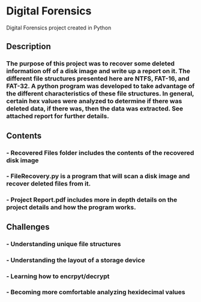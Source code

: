 # Digital Forensics
 Digital Forensics project created in Python

## Description 

### The purpose of this project was to recover some deleted information off of a disk image and write up a report on it. The different file structures presented here are NTFS, FAT-16, and FAT-32. A python program was developed to take advantage of the different characteristics of these file structures. In general, certain hex values were analyzed to determine if there was deleted data, if there was, then the data was extracted. See attached report for further details.

## Contents

### - Recovered Files folder includes the contents of the recovered disk image
### - FileRecovery.py is a program that will scan a disk image and recover deleted files from it.
### - Project Report.pdf includes more in depth details on the project details and how the program works.

## Challenges

### - Understanding unique file structures
### - Understanding the layout of a storage device
### - Learning how to encrpyt/decrypt
### - Becoming more comfortable analyzing hexidecimal values

